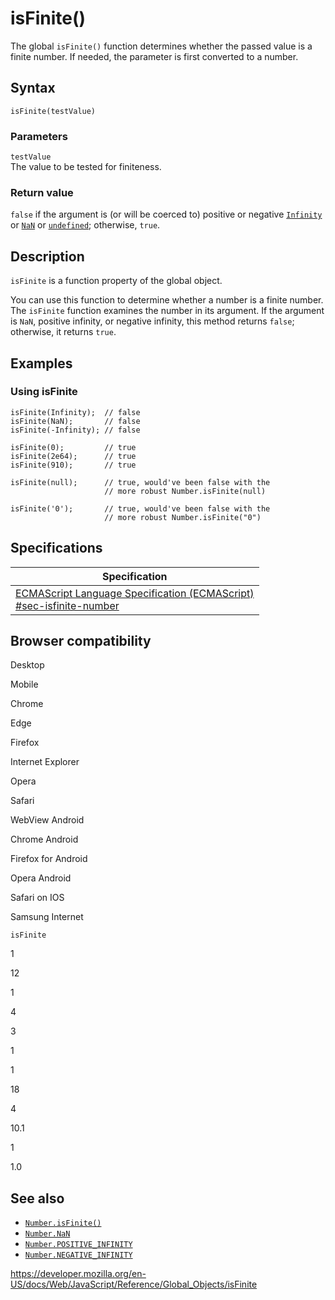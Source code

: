 isFinite()
==========

The global `isFinite()` function determines whether the passed value is a finite number. If needed, the parameter is first converted to a number.

Syntax
------

    isFinite(testValue)

### Parameters

`testValue`  
The value to be tested for finiteness.

### Return value

`false` if the argument is (or will be coerced to) positive or negative [`Infinity`](infinity) or [`NaN`](nan) or [`undefined`](undefined); otherwise, `true`.

Description
-----------

`isFinite` is a function property of the global object.

You can use this function to determine whether a number is a finite number. The `isFinite` function examines the number in its argument. If the argument is `NaN`, positive infinity, or negative infinity, this method returns `false`; otherwise, it returns `true`.

Examples
--------

### Using isFinite

    isFinite(Infinity);  // false
    isFinite(NaN);       // false
    isFinite(-Infinity); // false

    isFinite(0);         // true
    isFinite(2e64);      // true
    isFinite(910);       // true

    isFinite(null);      // true, would've been false with the
                         // more robust Number.isFinite(null)

    isFinite('0');       // true, would've been false with the
                         // more robust Number.isFinite("0")

Specifications
--------------

<table><thead><tr class="header"><th>Specification</th></tr></thead><tbody><tr class="odd"><td><a href="https://tc39.es/ecma262/#sec-isfinite-number">ECMAScript Language Specification (ECMAScript)<br />
<span class="small">#sec-isfinite-number</span></a></td></tr></tbody></table>

Browser compatibility
---------------------

Desktop

Mobile

Chrome

Edge

Firefox

Internet Explorer

Opera

Safari

WebView Android

Chrome Android

Firefox for Android

Opera Android

Safari on IOS

Samsung Internet

`isFinite`

1

12

1

4

3

1

1

18

4

10.1

1

1.0

See also
--------

-   [`Number.isFinite()`](number/isfinite)
-   [`Number.NaN`](number/nan)
-   [`Number.POSITIVE_INFINITY`](number/positive_infinity)
-   [`Number.NEGATIVE_INFINITY`](number/negative_infinity)

<a href="https://developer.mozilla.org/en-US/docs/Web/JavaScript/Reference/Global_Objects/isFinite" class="_attribution-link">https://developer.mozilla.org/en-US/docs/Web/JavaScript/Reference/Global_Objects/isFinite</a>
